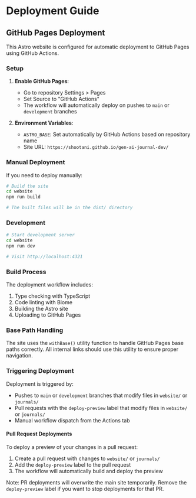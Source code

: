 # Deployment Guide

## GitHub Pages Deployment

This Astro website is configured for automatic deployment to GitHub Pages using GitHub Actions.

### Setup

1. **Enable GitHub Pages**:
   - Go to repository Settings > Pages
   - Set Source to "GitHub Actions"
   - The workflow will automatically deploy on pushes to `main` or `development` branches

2. **Environment Variables**:
   - `ASTRO_BASE`: Set automatically by GitHub Actions based on repository name
   - Site URL: `https://shootani.github.io/gen-ai-journal-dev/`

### Manual Deployment

If you need to deploy manually:

```bash
# Build the site
cd website
npm run build

# The built files will be in the dist/ directory
```

### Development

```bash
# Start development server
cd website
npm run dev

# Visit http://localhost:4321
```

### Build Process

The deployment workflow includes:
1. Type checking with TypeScript
2. Code linting with Biome
3. Building the Astro site
4. Uploading to GitHub Pages

### Base Path Handling

The site uses the `withBase()` utility function to handle GitHub Pages base paths correctly. All internal links should use this utility to ensure proper navigation.

### Triggering Deployment

Deployment is triggered by:
- Pushes to `main` or `development` branches that modify files in `website/` or `journals/`
- Pull requests with the `deploy-preview` label that modify files in `website/` or `journals/`
- Manual workflow dispatch from the Actions tab

#### Pull Request Deployments

To deploy a preview of your changes in a pull request:
1. Create a pull request with changes to `website/` or `journals/`
2. Add the `deploy-preview` label to the pull request
3. The workflow will automatically build and deploy the preview

Note: PR deployments will overwrite the main site temporarily. Remove the `deploy-preview` label if you want to stop deployments for that PR.